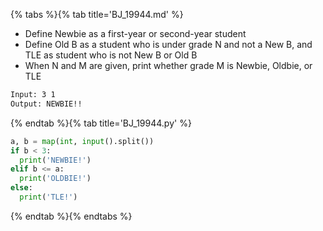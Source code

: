 {% tabs %}{% tab title='BJ_19944.md' %}

* Define Newbie as a first-year or second-year student
* Define Old B as a student who is under grade N and not a New B, and TLE as student who is not New B or Old B
* When N and M are given, print whether grade M is Newbie, Oldbie, or TLE

```txt
Input: 3 1
Output: NEWBIE!!
```

{% endtab %}{% tab title='BJ_19944.py' %}

```py
a, b = map(int, input().split())
if b < 3:
  print('NEWBIE!')
elif b <= a:
  print('OLDBIE!')
else:
  print('TLE!')
```

{% endtab %}{% endtabs %}
